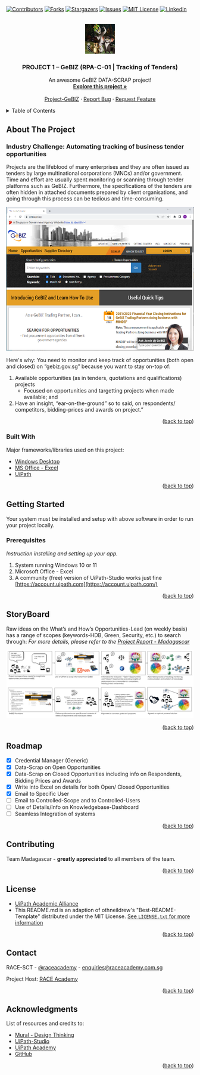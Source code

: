 <div id="top"></div>
<!--
*** This is a direct adaption of Othneildrew and team's Best-README-Template
*** with superd Menu Selection and facilities
*** (https://github.com/othneildrew/Best-README-Template)
***
*** Thanks for checking out the Best-README-Template. If you have a suggestion
*** that would make this better, please fork the repo and create a pull request
*** or simply open an issue with the tag "enhancement".
*** Don't forget to give the project a star!
*** Thanks again! Now go create something AMAZING! :D
-->

<!-- PROJECT SHIELDS -->
<!--
*** I'm using markdown "reference style" links for readability.
*** Reference links are enclosed in brackets [ ] instead of parentheses ( ).
*** See the bottom of this document for the declaration of the reference variables
*** for contributors-url, forks-url, etc. This is an optional, concise syntax you may use.
*** https://www.markdownguide.org/basic-syntax/#reference-style-links
-->
[![Contributors][contributors-shield]][contributors-url]
[![Forks][forks-shield]][forks-url]
[![Stargazers][stars-shield]][stars-url]
[![Issues][issues-shield]][issues-url]
[![MIT License][license-shield]][license-url]
[![LinkedIn][linkedin-shield]][linkedin-url]



<!-- PROJECT LOGO -->
<br />
<div align="center">
  <a href="https://github.com/alfredpyk/Project-GeBIZ">
    <img src="images/Madagascar50.jpg" alt="Logo" width="80" height="80">
  </a>

  <h3 align="center">PROJECT 1 – GeBIZ (RPA-C-01 | Tracking of Tenders)</h3>

  <p align="center">
    An awesome GeBIZ DATA-SCRAP project!
    <br />
    <a href="https://github.com/alfredpyk/Project-GeBIZ"><strong>Explore this project »</strong></a>
    <br />
    <br />
    <a href="https://github.com/alfredpyk/Project-GeBIZ">Project-GeBIZ</a>
    ·
    <a href="https://github.com/alfredpyk/Project-GeBIZ/issues">Report Bug</a>
    ·
    <a href="https://github.com/alfredpyk/Project-GeBIZ/issues">Request Feature</a>
  </p>
</div>

<!-- TABLE OF CONTENTS -->
<details>
  <summary>Table of Contents</summary>
  <ol>
    <li>
      <a href="#about-the-project">About The Project</a>
      <ul>
        <li><a href="#built-with">Built With</a></li>
      </ul>
    </li>
    <li>
      <a href="#getting-started">Getting Started</a>
      <ul>
        <li><a href="#prerequisites">Prerequisites</a></li>
      </ul>
    </li>
    <li><a href="#storyboard">StoryBoard</a></li>
    <li><a href="#roadmap">Roadmap</a></li>
    <li><a href="#contributing">Contributing</a></li>
    <li><a href="#license">License</a></li>
    <li><a href="#contact">Contact</a></li>
    <li><a href="#acknowledgments">Acknowledgments</a></li>
  </ol>
</details>


<!-- ABOUT THE PROJECT -->
## About The Project
### Industry Challenge: Automating tracking of business tender opportunities
Projects are the lifeblood of many enterprises and they are often issued as tenders by large multinational corporations (MNCs) and/or government. Time and effort are usually spent monitoring or scanning through tender platforms such as GeBIZ. Furthermore, the specifications of the tenders are often hidden in attached documents prepared by client organisations, and going through this process can be tedious and time-consuming.

![GeBIZ Opportunities](images/GeBIZimage50.png)

Here's why:
You need to monitor and keep track of opportunities (both open and closed) on “gebiz.gov.sg” because you want to stay on-top of:
1. Available opportunities (as in tenders, quotations and qualifications) projects
    - Focused on opportunities and targetting projects when made available; and
2. Have an insight, “ear-on-the-ground” so to said, on respondents/ competitors, bidding-prices and awards on project.”

<p align="right">(<a href="#top">back to top</a>)</p>


### Built With

Major frameworks/libraries used on this project:
* [Windows Desktop](https://www.microsoft.com/en-sg/windows)
* [MS Office - Excel](https://www.office.com)
* [UiPath](https://www.uipath.com)

<p align="right">(<a href="#top">back to top</a>)</p>



<!-- GETTING STARTED -->
## Getting Started
Your system must be installed and setup with above software in order to run your project locally.

### Prerequisites
_Instruction installing and setting up your app._
1. System running Windows 10 or 11
2. Microsoft Office - Excel
3. A community (free) version of UiPath-Studio works just fine [https://account.uipath.com](https://account.uipath.com/)

<p align="right">(<a href="#top">back to top</a>)</p>

<!-- StoryBoard -->
## StoryBoard
Raw ideas on the What’s and How’s Opportunities-Lead (on weekly basis) has a range of scopes (keywords-HDB, Green, Security, etc.) to search through:
_For more details, please refer to the [Project Report - Madagascar](https://github.com/alfredpyk/Project-GeBIZ)_

![StoryBoard](images/StoryBoard.jpg)

<p align="right">(<a href="#top">back to top</a>)</p>



<!-- ROADMAP -->
## Roadmap

- [x] Credential Manager (Generic)
- [x] Data-Scrap on Open Opportunities
- [x] Data-Scrap on Closed Opportunities including info on Respondents, Bidding Prices and Awards
- [x] Write into Excel on details for both Open/ Closed Opportunities
- [x] Email to Specific User
- [ ] Email to Controlled-Scope and to Controlled-Users
- [ ] Use of Details/Info on Knowledgebase-Dashboard
- [ ] Seamless Integration of systems

<p align="right">(<a href="#top">back to top</a>)</p>



<!-- CONTRIBUTING -->
## Contributing
Team Madagascar - **greatly appreciated** to all members of the team.
<p align="right">(<a href="#top">back to top</a>)</p>

<!-- LICENSE -->
## License
- [UiPath Academic Alliance](https://www.uipath.com/rpa/academic-alliance)
- This README.md is an adaption of othneildrew's "Best-README-Template" distributed under the MIT License. [See `LICENSE.txt` for more information](LICENSE.txt)
<p align="right">(<a href="#top">back to top</a>)</p>



<!-- CONTACT -->
## Contact

RACE-SCT - [@raceacademy](https://raceacademy.com.sg/blog/) - enquiries@raceacademy.com.sg

Project Host: [RACE Academy](https://raceacademy.com.sg/)

<p align="right">(<a href="#top">back to top</a>)</p>



<!-- ACKNOWLEDGMENTS -->
## Acknowledgments
List of resources and credits to:
* [Mural - Design Thinking](https://www.mural.co/)
* [UiPath-Studio](https://www.uipath.com/product/studio)
* [UiPath Academy](https://academy.uipath.com)
* [GitHub](https://github.com)

<p align="right">(<a href="#top">back to top</a>)</p>



<!-- MARKDOWN LINKS & IMAGES -->
<!-- https://www.markdownguide.org/basic-syntax/#reference-style-links -->
[contributors-shield]: https://img.shields.io/github/contributors/alfredpyk/Project-GeBIZ.svg?style=for-the-badge
[contributors-url]: https://github.com/alfredpyk/Project-GeBIZ/graphs/contributors
[forks-shield]: https://img.shields.io/github/forks/alfredpyk/Project-GeBIZ.svg?style=for-the-badge
[forks-url]: https://github.com/alfredpyk/Project-GeBIZ/network/members
[stars-shield]: https://img.shields.io/github/stars/alfredpyk/Project-GeBIZ.svg?style=for-the-badge
[stars-url]: https://github.com/alfredpyk/Project-GeBIZ/stargazers
[issues-shield]: https://img.shields.io/github/issues/alfredpyk/Project-GeBIZ-Template.svg?style=for-the-badge
[issues-url]: https://github.com/alfredpyk/Project-GeBIZ/issues
[license-shield]: https://img.shields.io/github/license/alfredpyk/Project-GeBIZ-Template.svg?style=for-the-badge
[license-url]: https://github.com/alfredpyk/Project-GeBIZ/LICENSE.txt
[linkedin-shield]: https://img.shields.io/badge/-LinkedIn-black.svg?style=for-the-badge&logo=linkedin&colorB=555
[linkedin-url]: https://linkedin.com/in/alfred-pang-533170210
[product-screenshot]: images/screenshot.png
